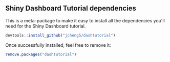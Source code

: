 ## Shiny Dashboard Tutorial dependencies

This is a meta-package to make it easy to install all the dependencies you'll need for the Shiny Dashboard tutorial.

```r
devtools::install_github("jcheng5/dashtutorial")
```

Once successfully installed, feel free to remove it:

```r
remove.packages("dashtutorial")
```
